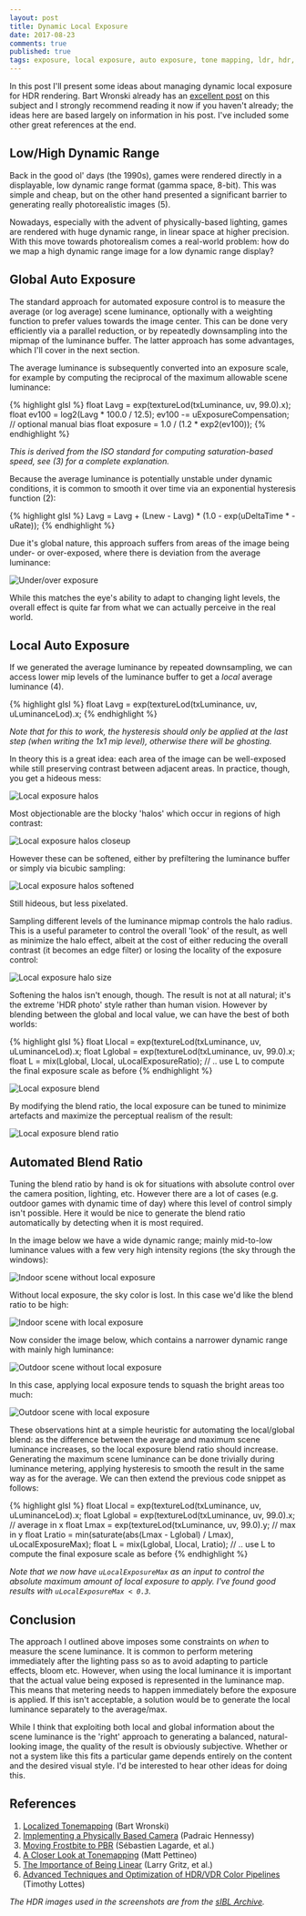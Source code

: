 ```yaml
---
layout: post
title: Dynamic Local Exposure
date: 2017-08-23
comments: true
published: true
tags: exposure, local exposure, auto exposure, tone mapping, ldr, hdr, dynamic range
---
```


In this post I'll present some ideas about managing dynamic local exposure for HDR rendering. Bart Wronski already has an [excellent post](https://bartwronski.com/2016/08/29/localized-tonemapping/) on this subject and I strongly recommend reading it now if you haven't already; the ideas here are based largely on information in his post. I've included some other great references at the end.

## Low/High Dynamic Range ##

Back in the good ol' days (the 1990s), games were rendered directly in a displayable, low dynamic range format (gamma space, 8-bit). This was simple and cheap, but on the other hand presented a significant barrier to generating really photorealistic images (5).

Nowadays, especially with the advent of physically-based lighting, games are rendered with huge dynamic range, in linear space at higher precision. With this move towards photorealism comes a real-world problem: how do we map a high dynamic range image for a low dynamic range display?

## Global Auto Exposure ##

The standard approach for automated exposure control is to measure the average (or log average) scene luminance, optionally with a weighting function to prefer values towards the image center. This can be done very efficiently via a parallel reduction, or by repeatedly downsampling into the mipmap of the luminance buffer. The latter approach has some advantages, which I'll cover in the next section.

The average luminance is subsequently converted into an exposure scale, for example by computing the reciprocal of the maximum allowable scene luminance:

{% highlight glsl %}
float Lavg = exp(textureLod(txLuminance, uv, 99.0).x);
float ev100 = log2(Lavg * 100.0 / 12.5);
ev100 -= uExposureCompensation; // optional manual bias 
float exposure = 1.0 / (1.2 * exp2(ev100));
{% endhighlight %}

*This is derived from the ISO standard for computing saturation-based speed, see (3) for a complete explanation.*

Because the average luminance is potentially unstable under dynamic conditions, it is common to smooth it over time via an exponential hysteresis function (2):

{% highlight glsl %}
Lavg = Lavg + (Lnew - Lavg) * (1.0 - exp(uDeltaTime * -uRate));
{% endhighlight %}

Due it's global nature, this approach suffers from areas of the image being under- or over-exposed, where there is deviation from the average luminance:

![Under/over exposure](/images/dynamic-local-exposure/under_over_exposure.jpg)

While this matches the eye's ability to adapt to changing light levels, the overall effect is quite far from what we can actually perceive in the real world.

## Local Auto Exposure ##

If we generated the average luminance by repeated downsampling, we can access lower mip levels of the luminance buffer to get a *local* average luminance (4). 

{% highlight glsl %}
float Lavg = exp(textureLod(txLuminance, uv, uLuminanceLod).x;
{% endhighlight %}

*Note that for this to work, the hysteresis should only be applied at the last step (when writing the 1x1 mip level), otherwise there will be ghosting.*

In theory this is a great idea: each area of the image can be well-exposed while still preserving contrast between adjacent areas. In practice, though, you get a hideous mess:

![Local exposure halos](/images/dynamic-local-exposure/exposure_halos.jpg)

Most objectionable are the blocky 'halos' which occur in regions of high contrast:

![Local exposure halos closeup](/images/dynamic-local-exposure/exposure_halos_close.jpg)

However these can be softened, either by prefiltering the luminance buffer or simply via bicubic sampling:

![Local exposure halos softened](/images/dynamic-local-exposure/exposure_halos_soft.jpg)

Still hideous, but less pixelated.

Sampling different levels of the luminance mipmap controls the halo radius. This is a useful parameter to control the overall 'look' of the result, as well as minimize the halo effect, albeit at the cost of either reducing the overall contrast (it becomes an edge filter) or losing the locality of the exposure control:

![Local exposure halo size](/images/dynamic-local-exposure/exposure_halos_size.gif)

Softening the halos isn't enough, though. The result is not at all natural; it's the extreme 'HDR photo' style rather than human vision. However by blending between the global and local value, we can have the best of both worlds:

{% highlight glsl %}
float Llocal  = exp(textureLod(txLuminance, uv, uLuminanceLod).x;
float Lglobal = exp(textureLod(txLuminance, uv, 99.0).x;
float L       = mix(Lglobal, Llocal, uLocalExposureRatio);
// .. use L to compute the final exposure scale as before
{% endhighlight %}

![Local exposure blend](/images/dynamic-local-exposure/exposure_blend.jpg)

By modifying the blend ratio, the local exposure can be tuned to minimize artefacts and maximize the perceptual realism of the result:

![Local exposure blend ratio](/images/dynamic-local-exposure/exposure_blend_ratio.gif)

## Automated Blend Ratio ##

Tuning the blend ratio by hand is ok for situations with absolute control over the camera position, lighting, etc. However there are a lot of cases (e.g. outdoor games with dynamic time of day) where this level of control simply isn't possible. Here it would be nice to generate the blend ratio automatically by detecting when it is most required.

In the image below we have a wide dynamic range; mainly mid-to-low luminance values with a few very high intensity regions (the sky through the windows):

![Indoor scene without local exposure](/images/dynamic-local-exposure/indoor_nolocal.jpg)

Without local exposure, the sky color is lost. In this case we'd like the blend ratio to be high:

![Indoor scene with local exposure](/images/dynamic-local-exposure/indoor_local.jpg)

Now consider the image below, which contains a narrower dynamic range with mainly high luminance:

![Outdoor scene without local exposure](/images/dynamic-local-exposure/outdoor_nolocal.jpg)

In this case, applying local exposure tends to squash the bright areas too much:

![Outdoor scene with local exposure](/images/dynamic-local-exposure/outdoor_local.jpg)

These observations hint at a simple heuristic for automating the local/global blend: as the difference between the average and maximum scene luminance increases, so the local exposure blend ratio should increase. Generating the maximum scene luminance can be done trivially during luminance metering, applying hysteresis to smooth the result in the same way as for the average. We can then extend the previous code snippet as follows:

{% highlight glsl %}
float Llocal  = exp(textureLod(txLuminance, uv, uLuminanceLod).x;
float Lglobal = exp(textureLod(txLuminance, uv, 99.0).x; // average in x
float Lmax    = exp(textureLod(txLuminance, uv, 99.0).y; // max in y
float Lratio  = min(saturate(abs(Lmax - Lglobal) / Lmax), uLocalExposureMax);
float L       = mix(Lglobal, Llocal, Lratio);
// .. use L to compute the final exposure scale as before
{% endhighlight %}

*Note that we now have `uLocalExposureMax` as an input to control the absolute maximum amount of local exposure to apply. I've found good results with `uLocalExposureMax < 0.3`.*

## Conclusion ##

The approach I outlined above imposes some constraints on *when* to measure the scene luminance. It is common to perform metering immediately after the lighting pass so as to avoid adapting to particle effects, bloom etc. However, when using the local luminance it is important that the actual value being exposed is represented in the luminance map. This means that metering needs to happen immediately before the exposure is applied. If this isn't acceptable, a solution would be to generate the local luminance separately to the average/max.

While I think that exploiting both local and global information about the scene luminance is the 'right' approach to generating a balanced, natural-looking image, the quality of the result is obviously subjective. Whether or not a system like this fits a particular game depends entirely on the content and the desired visual style. I'd be interested to hear other ideas for doing this.

## References ##

1. [Localized Tonemapping](https://bartwronski.com/2016/08/29/localized-tonemapping/) (Bart Wronski)
2. [Implementing a Physically Based Camera](https://placeholderart.wordpress.com/2014/12/15/implementing-a-physically-based-camera-automatic-exposure/) (Padraic Hennessy)
3. [Moving Frostbite to PBR](https://seblagarde.files.wordpress.com/2015/07/course_notes_moving_frostbite_to_pbr_v32.pdf) (Sébastien Lagarde, et al.)
4. [A Closer Look at Tonemapping](https://mynameismjp.wordpress.com/2010/04/30/a-closer-look-at-tone-mapping/) (Matt Pettineo)
5. [The Importance of Being Linear](https://developer.nvidia.com/gpugems/GPUGems3/gpugems3_ch24.html) (Larry Gritz, et al.)
6. [Advanced Techniques and Optimization of HDR/VDR Color Pipelines](http://32ipi028l5q82yhj72224m8j.wpengine.netdna-cdn.com/wp-content/uploads/2016/03/GdcVdrLottes.pdf) (Timothy Lottes)

*The HDR images used in the screenshots are from the [sIBL Archive](http://www.hdrlabs.com/sibl/archive.html).*